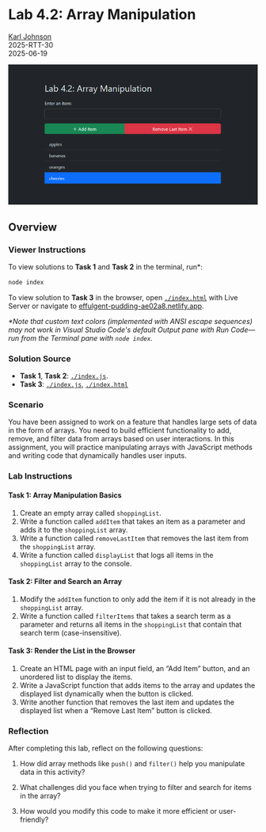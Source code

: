# Lab 4.2: Array Manipulation

[Karl Johnson](https://github.com/hirekarl)  
2025-RTT-30  
<date datetime="2025-06-19">2025-06-19</date>  

![Preview image of Task 3 output.](./images/preview.png)

## Overview
### Viewer Instructions
To view solutions to **Task 1** and **Task 2** in the terminal, run\*:

```bash
node index
```

To view solution to **Task 3** in the browser, open [`./index.html`](./index.html) with Live Server or navigate to [effulgent-pudding-ae02a8.netlify.app](https://effulgent-pudding-ae02a8.netlify.app/).

*\*Note that custom text colors (implemented with ANSI escape sequences) may not work in Visual Studio Code's default Output pane with Run Code&mdash;run from the Terminal pane with `node index`.*


### Solution Source
- **Task 1**, **Task 2**: [`./index.js`](./index.js).
- **Task 3**: [`./index.js`](./index.js), [`./index.html`](./index.html)

### Scenario
You have been assigned to work on a feature that handles large sets of data in the form of arrays. You need to build efficient functionality to add, remove, and filter data from arrays based on user interactions. In this assignment, you will practice manipulating arrays with JavaScript methods and writing code that dynamically handles user inputs.

### Lab Instructions
#### Task 1: Array Manipulation Basics
1. Create an empty array called `shoppingList`.
2. Write a function called `addItem` that takes an item as a parameter and adds it to the `shoppingList` array.
3. Write a function called `removeLastItem` that removes the last item from the `shoppingList` array.
4. Write a function called `displayList` that logs all items in the `shoppingList` array to the console.

#### Task 2: Filter and Search an Array
1. Modify the `addItem` function to only add the item if it is not already in the `shoppingList` array.
2. Write a function called `filterItems` that takes a search term as a parameter and returns all items in the `shoppingList` that contain that search term (case-insensitive).

#### Task 3: Render the List in the Browser
1. Create an HTML page with an input field, an “Add Item” button, and an unordered list to display the items.
2. Write a JavaScript function that adds items to the array and updates the displayed list dynamically when the button is clicked.
3. Write another function that removes the last item and updates the displayed list when a “Remove Last Item” button is clicked.

### Reflection
After completing this lab, reflect on the following questions:

1. How did array methods like `push()` and `filter()` help you manipulate data in this activity?



2. What challenges did you face when trying to filter and search for items in the array?



3. How would you modify this code to make it more efficient or user-friendly?

